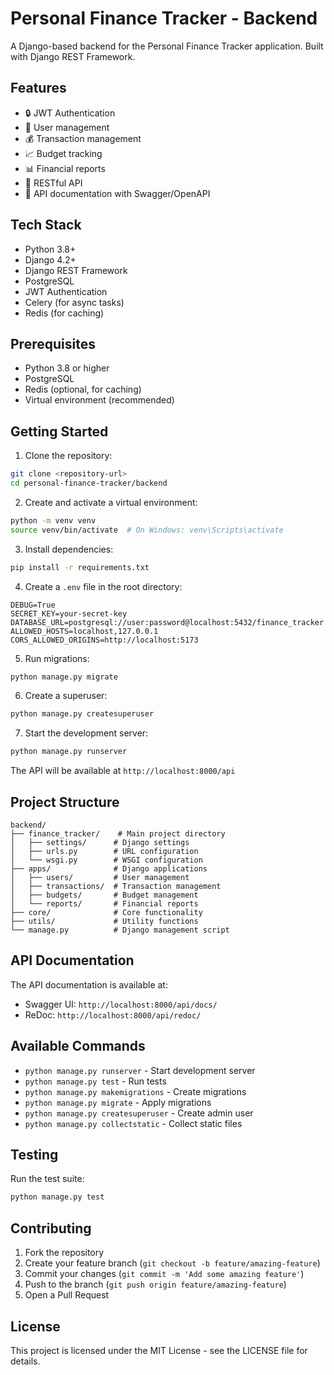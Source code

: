# Personal Finance Tracker - Backend

A Django-based backend for the Personal Finance Tracker application. Built with Django REST Framework.

## Features

- 🔒 JWT Authentication
- 👤 User management
- 💰 Transaction management
- 📈 Budget tracking
- 📊 Financial reports
- 🔄 RESTful API
- 📝 API documentation with Swagger/OpenAPI

## Tech Stack

- Python 3.8+
- Django 4.2+
- Django REST Framework
- PostgreSQL
- JWT Authentication
- Celery (for async tasks)
- Redis (for caching)

## Prerequisites

- Python 3.8 or higher
- PostgreSQL
- Redis (optional, for caching)
- Virtual environment (recommended)

## Getting Started

1. Clone the repository:
```bash
git clone <repository-url>
cd personal-finance-tracker/backend
```

2. Create and activate a virtual environment:
```bash
python -m venv venv
source venv/bin/activate  # On Windows: venv\Scripts\activate
```

3. Install dependencies:
```bash
pip install -r requirements.txt
```

4. Create a `.env` file in the root directory:
```env
DEBUG=True
SECRET_KEY=your-secret-key
DATABASE_URL=postgresql://user:password@localhost:5432/finance_tracker
ALLOWED_HOSTS=localhost,127.0.0.1
CORS_ALLOWED_ORIGINS=http://localhost:5173
```

5. Run migrations:
```bash
python manage.py migrate
```

6. Create a superuser:
```bash
python manage.py createsuperuser
```

7. Start the development server:
```bash
python manage.py runserver
```

The API will be available at `http://localhost:8000/api`

## Project Structure

```
backend/
├── finance_tracker/    # Main project directory
│   ├── settings/      # Django settings
│   ├── urls.py        # URL configuration
│   └── wsgi.py        # WSGI configuration
├── apps/              # Django applications
│   ├── users/         # User management
│   ├── transactions/  # Transaction management
│   ├── budgets/       # Budget management
│   └── reports/       # Financial reports
├── core/              # Core functionality
├── utils/             # Utility functions
└── manage.py          # Django management script
```

## API Documentation

The API documentation is available at:
- Swagger UI: `http://localhost:8000/api/docs/`
- ReDoc: `http://localhost:8000/api/redoc/`

## Available Commands

- `python manage.py runserver` - Start development server
- `python manage.py test` - Run tests
- `python manage.py makemigrations` - Create migrations
- `python manage.py migrate` - Apply migrations
- `python manage.py createsuperuser` - Create admin user
- `python manage.py collectstatic` - Collect static files

## Testing

Run the test suite:
```bash
python manage.py test
```

## Contributing

1. Fork the repository
2. Create your feature branch (`git checkout -b feature/amazing-feature`)
3. Commit your changes (`git commit -m 'Add some amazing feature'`)
4. Push to the branch (`git push origin feature/amazing-feature`)
5. Open a Pull Request

## License

This project is licensed under the MIT License - see the LICENSE file for details. 